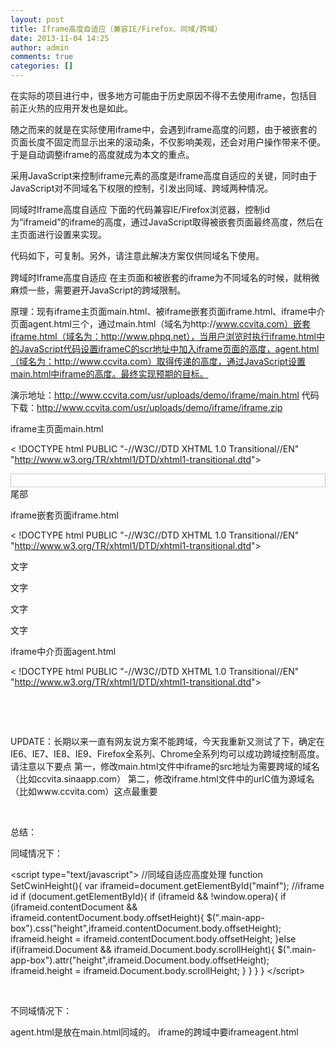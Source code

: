 ```yaml
---
layout: post
title: Iframe高度自适应（兼容IE/Firefox、同域/跨域）
date: 2013-11-04 14:25
author: admin
comments: true
categories: []
---
```

在实际的项目进行中，很多地方可能由于历史原因不得不去使用iframe，包括目前正火热的应用开发也是如此。

随之而来的就是在实际使用iframe中，会遇到iframe高度的问题，由于被嵌套的页面长度不固定而显示出来的滚动条，不仅影响美观，还会对用户操作带来不便。于是自动调整iframe的高度就成为本文的重点。

采用JavaScript来控制iframe元素的高度是iframe高度自适应的关键，同时由于JavaScript对不同域名下权限的控制，引发出同域、跨域两种情况。

同域时Iframe高度自适应
下面的代码兼容IE/Firefox浏览器，控制id为“iframeid”的iframe的高度，通过JavaScript取得被嵌套页面最终高度，然后在主页面进行设置来实现。

代码如下，可复制。另外，请注意此解决方案仅供同域名下使用。

<script type="text/javascript">// <![CDATA[
 function SetCwinHeight(){
  var iframeid=document.getElementById("iframeid"); //iframe id
  if (document.getElementById){
   if (iframeid &#038;& !window.opera){
    if (iframeid.contentDocument &#038;& iframeid.contentDocument.body.offsetHeight){
     iframeid.height = iframeid.contentDocument.body.offsetHeight;
    }else if(iframeid.Document &#038;& iframeid.Document.body.scrollHeight){
     iframeid.height = iframeid.Document.body.scrollHeight;
    }
   }
  }
 }
// ]]></script>
<iframe id="iframeid" src="kimi.php" height="1" width="100%" frameborder="0"></iframe>
跨域时Iframe高度自适应
在主页面和被嵌套的iframe为不同域名的时候，就稍微麻烦一些，需要避开JavaScript的跨域限制。

原理：现有iframe主页面main.html、被iframe嵌套页面iframe.html、iframe中介页面agent.html三个，通过main.html（域名为http://www.ccvita.com）嵌套iframe.html（域名为：http://www.phpq.net），当用户浏览时执行iframe.html中的JavaScript代码设置iframeC的scr地址中加入iframe页面的高度，agent.html（域名为：http://www.ccvita.com）取得传递的高度，通过JavaScript设置main.html中iframe的高度。最终实现预期的目标。

演示地址：http://www.ccvita.com/usr/uploads/demo/iframe/main.html
代码下载：http://www.ccvita.com/usr/uploads/demo/iframe/iframe.zip

iframe主页面main.html

&lt; !DOCTYPE html PUBLIC "-//W3C//DTD XHTML 1.0 Transitional//EN" "http://www.w3.org/TR/xhtml1/DTD/xhtml1-transitional.dtd"&gt;
<div style="border: 1px solid #ccc; padding: 10px;"><iframe id="frame_content" name="frame_content" src="iframe.html" height="0" width="100%" frameborder="0" scrolling="no"></iframe></div>
尾部


iframe嵌套页面iframe.html

&lt; !DOCTYPE html PUBLIC "-//W3C//DTD XHTML 1.0 Transitional//EN" "http://www.w3.org/TR/xhtml1/DTD/xhtml1-transitional.dtd"&gt;

文字

文字

文字

文字

<iframe id="iframeC" style="display: none;" name="iframeC" src="" height="0" width="0"></iframe>

<script type="text/javascript">// <![CDATA[

function sethash(){
    hashH = document.documentElement.scrollHeight; 
    urlC = "agent.html"; 
    document.getElementById("iframeC").src=urlC+"#"+hashH; 
}
window.onload=sethash;
// ]]></script>

iframe中介页面agent.html

&lt; !DOCTYPE html PUBLIC "-//W3C//DTD XHTML 1.0 Transitional//EN" "http://www.w3.org/TR/xhtml1/DTD/xhtml1-transitional.dtd"&gt;

&nbsp;

<script type="text/javascript">// <![CDATA[
function  pseth() { 
    var iObj = parent.parent.document.getElementById('frame_content');
    iObjH = parent.parent.frames["frame_content"].frames["iframeC"].location.hash; 
    iObj.style.height = iObjH.split("#")[1]+"px"; 
}
pseth();
// ]]></script>

&nbsp;

UPDATE：长期以来一直有网友说方案不能跨域，今天我重新又测试了下，确定在IE6、IE7、IE8、IE9、Firefox全系列、Chrome全系列均可以成功跨域控制高度。请注意以下要点
第一，修改main.html文件中iframe的src地址为需要跨域的域名（比如ccvita.sinaapp.com）
第二，修改iframe.html文件中的urlC值为源域名（比如www.ccvita.com）这点最重要

&nbsp;

总结：

同域情况下：

&lt;script type="text/javascript"&gt;
//同域自适应高度处理
function SetCwinHeight(){
var iframeid=document.getElementById("mainf"); //iframe id
if (document.getElementById){
if (iframeid &amp;&amp; !window.opera){
if (iframeid.contentDocument &amp;&amp; iframeid.contentDocument.body.offsetHeight){
$(".main-app-box").css("height",iframeid.contentDocument.body.offsetHeight);
iframeid.height = iframeid.contentDocument.body.offsetHeight;
}else if(iframeid.Document &amp;&amp; iframeid.Document.body.scrollHeight){
$(".main-app-box").attr("height",iframeid.Document.body.offsetHeight);
iframeid.height = iframeid.Document.body.scrollHeight;
}
}
}
}
&lt;/script&gt;

&nbsp;

不同域情况下：

agent.html是放在main.html同域的。 iframe的跨域中要iframeagent.html
